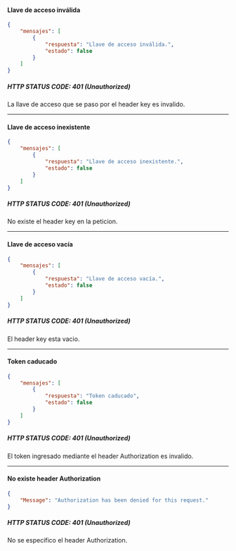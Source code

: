 #### Llave de acceso inválida
```json
{
    "mensajes": [
        {
            "respuesta": "Llave de acceso inválida.",
            "estado": false
        }
    ]
}
```
##### HTTP STATUS CODE: 401 (Unauthorized)
La llave de acceso que se paso por el header key es invalido.
___
#### Llave de acceso inexistente
```json
{
    "mensajes": [
        {
            "respuesta": "Llave de acceso inexistente.",
            "estado": false
        }
    ]
}
```
##### HTTP STATUS CODE: 401 (Unauthorized)
No existe el header key en la peticion.
___
#### Llave de acceso vacía
```json
{
    "mensajes": [
        {
            "respuesta": "Llave de acceso vacía.",
            "estado": false
        }
    ]
}
```
##### HTTP STATUS CODE: 401 (Unauthorized)
El header key esta vacio.
___
#### Token caducado
```json
{
    "mensajes": [
        {
            "respuesta": "Token caducado",
            "estado": false
        }
    ]
}
```
##### HTTP STATUS CODE: 401 (Unauthorized)
El token ingresado mediante el header Authorization es invalido.
___
#### No existe header Authorization
```json
{
    "Message": "Authorization has been denied for this request."
}
```
##### HTTP STATUS CODE: 401 (Unauthorized)
No se especifico el header Authorization.
